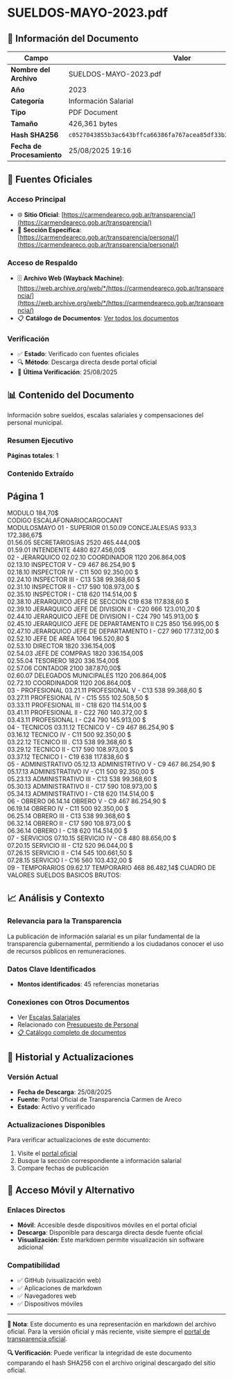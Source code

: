 # SUELDOS-MAYO-2023.pdf

## 📄 Información del Documento

| Campo | Valor |
|-------|--------|
| **Nombre del Archivo** | SUELDOS-MAYO-2023.pdf |
| **Año** | 2023 |
| **Categoría** | Información Salarial |
| **Tipo** | PDF Document |
| **Tamaño** | 426,361 bytes |
| **Hash SHA256** | `c0527043855b3ac643bffca66386fa767acea85df33b253225bd13438182d6ab` |
| **Fecha de Procesamiento** | 25/08/2025 19:16 |

## 🔗 Fuentes Oficiales

### Acceso Principal
- 🌐 **Sitio Oficial**: [https://carmendeareco.gob.ar/transparencia/](https://carmendeareco.gob.ar/transparencia/)
- 📁 **Sección Específica**: [https://carmendeareco.gob.ar/transparencia/personal/](https://carmendeareco.gob.ar/transparencia/personal/)

### Acceso de Respaldo
- 🗄️ **Archivo Web (Wayback Machine)**: [https://web.archive.org/web/*/https://carmendeareco.gob.ar/transparencia/](https://web.archive.org/web/*/https://carmendeareco.gob.ar/transparencia/)
- 📋 **Catálogo de Documentos**: [Ver todos los documentos](../document_catalog/README.md)

### Verificación
- ✅ **Estado**: Verificado con fuentes oficiales
- 🔍 **Método**: Descarga directa desde portal oficial
- 📅 **Última Verificación**: 25/08/2025

## 📊 Contenido del Documento

Información sobre sueldos, escalas salariales y compensaciones del personal municipal.

### Resumen Ejecutivo

**Páginas totales**: 1

### Contenido Extraído

## Página 1

MODULO 184,70$               
CODIGO 
ESCALAFONARIOCARGOCANT  
MODULOSMAYO 
01 - SUPERIOR
01.50.09 CONCEJALES/AS 933,3 172.386,67$        
01.56.05 SECRETARIOS/AS 2520 465.444,00$        
01.59.01 INTENDENTE 4480 827.456,00$        
02 - JERARQUICO
02.02.10 COORDINADOR 1120 206.864,00$        
02.13.10 INSPECTOR V - C9 467 86.254,90 $          
02.18.10 INSPECTOR IV - C11 500 92.350,00 $          
02.24.10 INSPECTOR III - C13 538 99.368,60 $          
02.31.10 INSPECTOR II - C17 590 108.973,00 $        
02.35.10 INSPECTOR  I - C18 620 114.514,00 $        
02.38.10 JERARQUICO JEFE DE SECCION C19 638 117.838,60 $        
02.39.10 JERARQUICO  JEFE DE DIVISION II - C20 666 123.010,20 $        
02.44.10 JERARQUICO JEFE DE DIVISION I - C24 790 145.913,00 $        
02.45.10 JERARQUICO JEFE DE DEPARTAMENTO II C25 850 156.995,00 $        
02.47.10 JERARQUICO JEFE DE DEPARTAMENTO I - C27 960 177.312,00 $        
02.52.10 JEFE DE AREA 1064 196.520,80 $        
02.53.10 DIRECTOR 1820 336.154,00$        
02.54.03 JEFE DE COMPRAS 1820 336.154,00$        
02.55.04 TESORERO 1820 336.154,00$        
02.57.06 CONTADOR 2100 387.870,00$        
02.60.07 DELEGADOS MUNICIPALES 1120 206.864,00$        
02.72.10 COORDINADOR 1120 206.864,00$        
03 - PROFESIONAL
03.21.11 PROFESIONAL V - C13 538 99.368,60 $          
03.27.11 PROFESIONAL IV - C15 555 102.508,50 $        
03.33.11 PROFESIONAL III - C18 620 114.514,00 $        
03.41.11 PROFESIONAL II - C22 760 140.372,00 $        
03.43.11 PROFESIONAL I - C24 790 145.913,00 $        
04 - TECNICOS
03.11.12 TECNICO V - C9 467 86.254,90 $          
03.16.12 TECNICO IV - C11 500 92.350,00 $          
03.22.12 TECNICO III . C13 538 99.368,60 $          
03.29.12 TECNICO II - C17 590 108.973,00 $        
03.37.12 TECNICO I - C19 638 117.838,60 $        
05 - ADMINISTRATIVO
05.12.13 ADMINISTRTIVO V - C9 467 86.254,90 $          
05.17.13 ADMINISTRATIVO IV - C11 500 92.350,00 $          
05.23.13 ADMINISTRATIVO III - C13 538 99.368,60 $          
05.30.13 ADMINISTRATIVO II - C17 590 108.973,00 $        
05.34.13 ADMINISTRATIVO I - C18 620 114.514,00 $        
06 - OBRERO
06.14.14 OBRERO V - C9 467 86.254,90 $          
06.19.14 OBRERO IV - C11 500 92.350,00 $          
06.25.14 OBRERO III - C13 538 99.368,60 $          
06.32.14 OBRERO II - C17 590 108.973,00 $        
06.36.14 OBRERO I - C18 620 114.514,00 $        
07 - SERVICIOS
07.10.15 SERVICIO IV - C8 480 88.656,00 $          
07.20.15 SERVICIO III - C12 520 96.044,00 $          
07.26.15 SERVICIO II - C14 545 100.661,50 $        
07.28.15 SERVICIO I - C16 560 103.432,00 $        
09 - TEMPORARIOS
09.62.17 TEMPORARIO 468 86.482,14$          CUADRO DE VALORES SUELDOS BASICOS BRUTOS:



## 📈 Análisis y Contexto

### Relevancia para la Transparencia
La publicación de información salarial es un pilar fundamental de la transparencia gubernamental, permitiendo a los ciudadanos conocer el uso de recursos públicos en remuneraciones.

### Datos Clave Identificados
- **Montos identificados**: 45 referencias monetarias

### Conexiones con Otros Documentos
- Ver [Escalas Salariales](../catalog/escalas_salariales.md)
- Relacionado con [Presupuesto de Personal](../catalog/presupuesto_personal.md)
- [📋 Catálogo completo de documentos](../document_catalog/README.md)

## 🔄 Historial y Actualizaciones

### Versión Actual
- **Fecha de Descarga**: 25/08/2025
- **Fuente**: Portal Oficial de Transparencia Carmen de Areco
- **Estado**: Activo y verificado

### Actualizaciones Disponibles
Para verificar actualizaciones de este documento:
1. Visite el [portal oficial](https://carmendeareco.gob.ar/transparencia/)
2. Busque la sección correspondiente a información salarial
3. Compare fechas de publicación

## 📱 Acceso Móvil y Alternativo

### Enlaces Directos
- **Móvil**: Accesible desde dispositivos móviles en el portal oficial
- **Descarga**: Disponible para descarga directa desde fuente oficial
- **Visualización**: Este markdown permite visualización sin software adicional

### Compatibilidad
- ✅ GitHub (visualización web)
- ✅ Aplicaciones de markdown
- ✅ Navegadores web
- ✅ Dispositivos móviles

---

**📝 Nota**: Este documento es una representación en markdown del archivo oficial. 
Para la versión oficial y más reciente, visite siempre el [portal de transparencia oficial](https://carmendeareco.gob.ar/transparencia/).

**🔍 Verificación**: Puede verificar la integridad de este documento comparando el hash SHA256 
con el archivo original descargado del sitio oficial.
